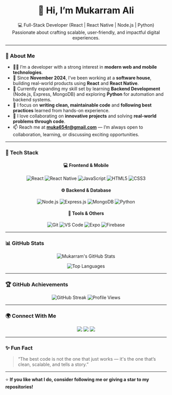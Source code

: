 <h1 align="center">👋 Hi, I’m Mukarram Ali</h1>

<p align="center">
  💻 Full-Stack Developer (React | React Native | Node.js | Python) <br/>
  Passionate about crafting scalable, user-friendly, and impactful digital experiences.
</p>

---

### 🧠 About Me

- 👨‍💻 I’m a developer with a strong interest in **modern web and mobile technologies**.
- 💼 Since **November 2024**, I’ve been working at a **software house**, building real-world products using **React** and **React Native**.
- 🚀 Currently expanding my skill set by learning **Backend Development** (Node.js, Express, MongoDB) and exploring **Python** for automation and backend systems.
- 🧩 I focus on **writing clean, maintainable code** and **following best practices** learned from hands-on experience.
- 🤝 I love collaborating on **innovative projects** and solving **real-world problems through code**.
- 📫 Reach me at **muka654r@gmail.com** — I’m always open to collaboration, learning, or discussing exciting opportunities.

---

### 🧰 Tech Stack

<div align="center">

#### 💻 Frontend & Mobile
![React](https://img.shields.io/badge/React-20232A?style=for-the-badge&logo=react&logoColor=61DAFB)
![React Native](https://img.shields.io/badge/React_Native-20232A?style=for-the-badge&logo=react&logoColor=61DAFB)
![JavaScript](https://img.shields.io/badge/JavaScript-323330?style=for-the-badge&logo=javascript&logoColor=F7DF1E)
![HTML5](https://img.shields.io/badge/HTML5-E34F26?style=for-the-badge&logo=html5&logoColor=white)
![CSS3](https://img.shields.io/badge/CSS3-1572B6?style=for-the-badge&logo=css3&logoColor=white)

#### ⚙️ Backend & Database
![Node.js](https://img.shields.io/badge/Node.js-339933?style=for-the-badge&logo=nodedotjs&logoColor=white)
![Express.js](https://img.shields.io/badge/Express.js-404D59?style=for-the-badge)
![MongoDB](https://img.shields.io/badge/MongoDB-4EA94B?style=for-the-badge&logo=mongodb&logoColor=white)
![Python](https://img.shields.io/badge/Python-3670A0?style=for-the-badge&logo=python&logoColor=ffdd54)

#### 🧩 Tools & Others
![Git](https://img.shields.io/badge/Git-F05032?style=for-the-badge&logo=git&logoColor=white)
![VS Code](https://img.shields.io/badge/VS%20Code-0078D4?style=for-the-badge&logo=visualstudiocode&logoColor=white)
![Expo](https://img.shields.io/badge/Expo-1C1E24?style=for-the-badge&logo=expo&logoColor=white)
![Firebase](https://img.shields.io/badge/Firebase-FFCA28?style=for-the-badge&logo=firebase&logoColor=black)

</div>

---

### 📊 GitHub Stats

<div align="center">
  
  ![Mukarram's GitHub Stats](https://github-readme-stats.vercel.app/api?username=mukarram-ali&show_icons=true&theme=tokyonight&count_private=true)
  
  ![Top Languages](https://github-readme-stats.vercel.app/api/top-langs/?username=mukarram-ali&layout=compact&theme=tokyonight)
  
</div>

---

### 🏆 GitHub Achievements

<div align="center">
  
  ![GitHub Streak](https://github-readme-streak-stats.herokuapp.com/?user=mukarram-ali&theme=tokyonight)
  ![Profile Views](https://komarev.com/ghpvc/?username=mukarram-ali&color=blueviolet)

</div>

---

### 🌍 Connect With Me

<p align="center">
  <a href="mailto:muka654r@gmail.com"><img src="https://img.shields.io/badge/Gmail-D14836.svg?style=for-the-badge&logo=gmail&logoColor=white"/></a>
  <a href="https://www.linkedin.com/in/mukarram-ali"><img src="https://img.shields.io/badge/LinkedIn-0077B5.svg?style=for-the-badge&logo=linkedin&logoColor=white"/></a>
  <a href="https://github.com/mukarram-ali"><img src="https://img.shields.io/badge/GitHub-181717.svg?style=for-the-badge&logo=github&logoColor=white"/></a>
</p>

---

### ✨ Fun Fact

> “The best code is not the one that just works — it's the one that’s clean, scalable, and tells a story.”

---

⭐ **If you like what I do, consider following me or giving a star to my repositories!**  

